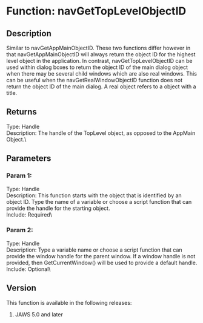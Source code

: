 # Function: navGetTopLevelObjectID

## Description

Similar to navGetAppMainObjectID. These two functions differ however in
that navGetAppMainObjectID will always return the object ID for the
highest level object in the application. In contrast,
navGetTopLevelObjectID can be used within dialog boxes to return the
object ID of the main dialog object when there may be several child
windows which are also real windows. This can be useful when the
navGetRealWindowObjectID function does not return the object ID of the
main dialog. A real object refers to a object with a title.

## Returns

Type: Handle\
Description: The handle of the TopLevel object, as opposed to the
AppMain Object.\

## Parameters

### Param 1:

Type: Handle\
Description: This function starts with the object that is identified by
an object ID. Type the name of a variable or choose a script function
that can provide the handle for the starting object.\
Include: Required\

### Param 2:

Type: Handle\
Description: Type a variable name or choose a script function that can
provide the window handle for the parent window. If a window handle is
not provided, then GetCurrentWindow() will be used to provide a default
handle.\
Include: Optional\

## Version

This function is available in the following releases:

1.  JAWS 5.0 and later
